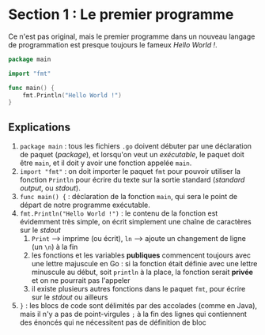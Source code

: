 # Section 1 : Le premier programme

Ce n'est pas original, mais le premier programme dans un nouveau langage de programmation est presque toujours le fameux
*Hello World !*.

```go
package main

import "fmt"

func main() {
	fmt.Println("Hello World !")
}
```

## Explications

1. `package main` : tous les fichiers `.go` doivent débuter par une déclaration de paquet (*package*), et lorsqu'on veut
   un *exécutable*, le paquet doit être `main`, et il doit y avoir une fonction appelée `main`.
2. `import "fmt"` : on doit importer le paquet `fmt` pour pouvoir utiliser la fonction `Println` pour écrire du texte
   sur la sortie standard (*standard output*, ou *stdout*).
3. `func main() {` : déclaration de la fonction `main`, qui sera le point de départ de notre programme exécutable.
4. `fmt.Println("Hello World !")` : le contenu de la fonction est évidemment très simple, on écrit simplement une chaîne
   de caractères sur le *stdout*
    1. `Print` --> imprime (ou écrit), `ln` --> ajoute un changement de ligne (un `\n`) à la fin
    2. les fonctions et les variables **publiques** commencent toujours avec une lettre majuscule en Go : si la fonction
       était définie avec une lettre minuscule au début, soit `println` à la place, la fonction serait **privée** et on
       ne pourrait pas l'appeler
    3. il existe plusieurs autres fonctions dans le paquet `fmt`, pour écrire sur le *stdout* ou ailleurs
5. `}` : les blocs de code sont délimités par des accolades (comme en Java), mais il n'y a pas de point-virgules `;` à
   la fin des lignes qui contiennent des énoncés qui ne nécessitent pas de définition de bloc

